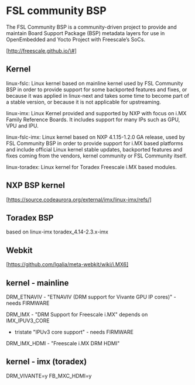 FSL community BSP
=================

The FSL Community BSP is a community-driven project to provide and
maintain Board Support Package (BSP) metadata layers for use in
OpenEmbedded and Yocto Project with Freescale’s SoCs.

[http://freescale.github.io/\#]

Kernel
------

linux-fslc: Linux kernel based on mainline kernel used by FSL Community
BSP in order to provide support for some backported features and fixes,
or because it was applied in linux-next and takes some time to become
part of a stable version, or because it is not applicable for
upstreaming.

linux-imx: Linux Kernel provided and supported by NXP with focus on i.MX
Family Reference Boards. It includes support for many IPs such as GPU,
VPU and IPU.

linux-fslc-imx: Linux kernel based on NXP 4.1.15-1.2.0 GA release, used
by FSL Community BSP in order to provide support for i.MX based
platforms and include official Linux kernel stable updates, backported
features and fixes coming from the vendors, kernel community or FSL
Community itself.

linux-toradex: Linux kernel for Toradex Freescale i.MX based modules.

NXP BSP kernel
--------------

[https://source.codeaurora.org/external/imx/linux-imx/refs/]

Toradex BSP
-----------

based on linux-imx toradex\_4.14-2.3.x-imx

Webkit
------

[https://github.com/Igalia/meta-webkit/wiki/i.MX6]

kernel - mainline
-----------------

DRM\_ETNAVIV - "ETNAVIV (DRM support for Vivante GPU IP cores)" - needs
FIRMWARE

DRM\_IMX - "DRM Support for Freescale i.MX" depends on IMX\_IPUV3\_CORE

- tristate "IPUv3 core support" - needs FIRMWARE

DRM\_IMX\_HDMI - "Freescale i.MX DRM HDMI"

kernel - imx (toradex)
----------------------

DRM\_VIVANTE=y FB\_MXC\_HDMI=y

  [http://freescale.github.io/\#]: http://freescale.github.io/#
  [https://source.codeaurora.org/external/imx/linux-imx/refs/]: https://source.codeaurora.org/external/imx/linux-imx/refs/
  [https://github.com/Igalia/meta-webkit/wiki/i.MX6]: https://github.com/Igalia/meta-webkit/wiki/i.MX6
